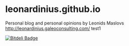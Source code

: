 leonardinius.github.io
======================

Personal blog and personal opinions by Leonids Maslovs http://leonardinius.galeoconsulting.com/
test1

[![Bitdeli Badge](https://d2weczhvl823v0.cloudfront.net/leonardinius/leonardinius.github.io/trend.png)](https://bitdeli.com/free "Bitdeli Badge")

